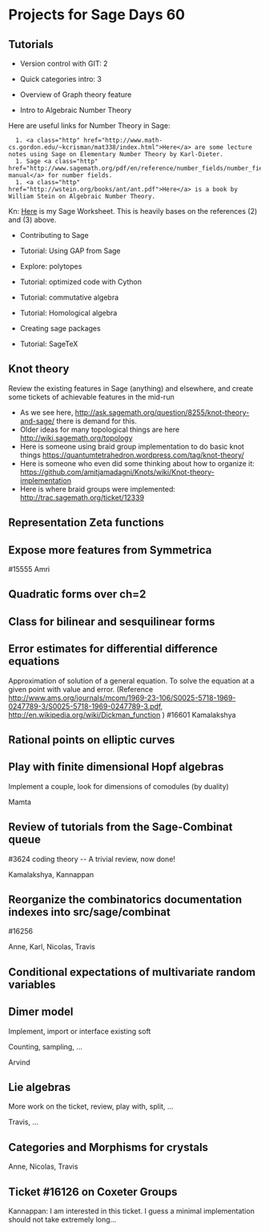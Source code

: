

# Projects for Sage Days 60


## Tutorials

* Version control with GIT: 2 

* Quick categories intro: 3 

* Overview of Graph theory feature 

* Intro to Algebraic Number Theory 

Here are useful links for Number Theory in Sage: 

      1. <a class="http" href="http://www.math-cs.gordon.edu/~kcrisman/mat338/index.html">Here</a> are some lecture notes using Sage on Elementary Number Theory by Karl-Dieter. 
      1. Sage <a class="http" href="http://www.sagemath.org/pdf/en/reference/number_fields/number_fields.pdf">reference manual</a> for number fields.  
      1. <a class="http" href="http://wstein.org/books/ant/ant.pdf">Here</a> is a book by William Stein on Algebraic Number Theory.   
Kn: <a href="days60_projects/Alg_Num_Thy.sws">Here</a> is my Sage Worksheet. This is heavily bases on the references (2) and (3) above.  

* Contributing to Sage 

* Tutorial: Using GAP from Sage 

* Explore: polytopes 

* Tutorial: optimized code with Cython 

* Tutorial: commutative algebra 

* Tutorial: Homological algebra 

* Creating sage packages 

* Tutorial: SageTeX 


## Knot theory

Review the existing features in Sage (anything) and elsewhere, and create some tickets of achievable features in the mid-run 

* As we see here, <a href="http://ask.sagemath.org/question/8255/knot-theory-and-sage/">http://ask.sagemath.org/question/8255/knot-theory-and-sage/</a> there is demand for this. 
* Older ideas for many topological things are here <a href="http://wiki.sagemath.org/topology">http://wiki.sagemath.org/topology</a> 
* Here is someone using braid group implementation to do basic knot things <a href="https://quantumtetrahedron.wordpress.com/tag/knot-theory/">https://quantumtetrahedron.wordpress.com/tag/knot-theory/</a> 
* Here is someone who even did some thinking about how to organize it: <a href="https://github.com/amitjamadagni/Knots/wiki/Knot-theory-implementation">https://github.com/amitjamadagni/Knots/wiki/Knot-theory-implementation</a> 
* Here is where braid groups were implemented: <a href="http://trac.sagemath.org/ticket/12339">http://trac.sagemath.org/ticket/12339</a> 

## Representation Zeta functions


## Expose more features from Symmetrica

#15555 Amri 


## Quadratic forms over ch=2


## Class for bilinear and sesquilinear forms


## Error estimates for differential difference equations

Approximation of solution of a general equation.  To solve the equation at a given point with value and error. (Reference <a href="http://www.ams.org/journals/mcom/1969-23-106/S0025-5718-1969-0247789-3/S0025-5718-1969-0247789-3.pdf">http://www.ams.org/journals/mcom/1969-23-106/S0025-5718-1969-0247789-3/S0025-5718-1969-0247789-3.pdf</a>, <a href="http://en.wikipedia.org/wiki/Dickman_function">http://en.wikipedia.org/wiki/Dickman_function</a> ) #16601 Kamalakshya 


## Rational points on elliptic curves


## Play with finite dimensional Hopf algebras

Implement a couple, look for dimensions of comodules (by duality) 

Mamta 


## Review of tutorials from the Sage-Combinat queue

#3624 coding theory -- A trivial review, now done!  

Kamalakshya, Kannappan  


## Reorganize the combinatorics documentation indexes into src/sage/combinat

#16256 

Anne, Karl, Nicolas, Travis 


## Conditional expectations of multivariate random variables


## Dimer model

Implement, import or interface existing soft 

Counting, sampling, ... 

Arvind 


## Lie algebras

More work on the ticket, review, play with, split, ... 

Travis, ... 


## Categories and Morphisms for crystals

Anne, Nicolas, Travis 


## Ticket #16126 on Coxeter Groups

Kannappan: I am interested in this ticket. I guess a minimal implementation should not take extremely long...  
